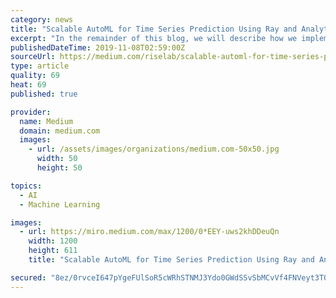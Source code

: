```yaml
---
category: news
title: "Scalable AutoML for Time Series Prediction Using Ray and Analytics Zoo"
excerpt: "In the remainder of this blog, we will describe how we implement the scalable AutoML framework and automatic time series prediction leveraging Ray Tune and RayOnSpark. The figure below illustrates the architecture of the AutoML framework in Analytics Zoo."
publishedDateTime: 2019-11-08T02:59:00Z
sourceUrl: https://medium.com/riselab/scalable-automl-for-time-series-prediction-using-ray-and-analytics-zoo-b79a6fd08139
type: article
quality: 69
heat: 69
published: true

provider:
  name: Medium
  domain: medium.com
  images:
    - url: /assets/images/organizations/medium.com-50x50.jpg
      width: 50
      height: 50

topics:
  - AI
  - Machine Learning

images:
  - url: https://miro.medium.com/max/1200/0*EEY-uws2khDDeuQn
    width: 1200
    height: 611
    title: "Scalable AutoML for Time Series Prediction Using Ray and Analytics Zoo"

secured: "8ez/0rvceI647pYgeFUlSoR5cWRhSTNMJ3Ydo0GWdSSvSbMCvVf4FNVeyt3TO8KaRY/Td1kSizROTCzMmWrHBwha7B0Pu1mi/IY/kvXD68UrzrOKElpDZIg48F6KQkGVFCh0S/iklOqYVei0tmg18xCg/lMGBOJAJK+HwGp/dudHBBnHtRSXMvcD08oqh9Y6TbCIUqoc4XqDPul/7GRFSvwf7B+RJnGJGrbXGREF3gKNqrwbvd7L746pQ4iA5Q6Dy8vp1xBmKepXuH4htJMbrA==;5++uHsUEu/zz1uK8f10hXQ=="
---
```


